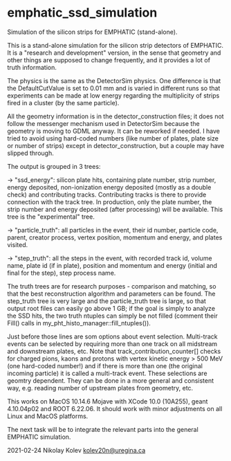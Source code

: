 # emphatic_ssd_simulation
Simulation of the silicon strips for EMPHATIC (stand-alone).

This is a stand-alone simulation for the silicon strip detectors of EMPHATIC. It is a "research and development" version, in the sense that geometry and other things are supposed to change frequently, and it provides a lot of truth information.

The physics is the same as the DetectorSim physics. One difference is that the DefaultCutValue is set to 0.01 mm and is varied in different runs so that experiments can be made at low energy regarding the multiplicity of strips fired in a cluster (by the same particle).

All the geometry information is in the detector_construction files; it does not follow the messenger mechanism used in DetectorSim because the geometry is moving to GDML anyway. It can be reworked if needed. I have tried to avoid using hard-coded numbers (like number of plates, plate size or number of strips) except in detector_construction, but a couple may have slipped through.

The output is grouped in 3 trees:

-> "ssd_energy": silicon plate hits, containing plate number, strip number, energy deposited, non-ionization energy deposited (mostly as a double check) and contributing tracks. Contributing tracks is there to provide connection with the track tree. In production, only the plate number, the strip number and energy deposited (after processing) will be available. This tree is the "experimental" tree.

-> "particle_truth": all particles in the event, their id number, particle code, parent, creator process, vertex position, momentum and energy, and plates visited.

-> "step_truth": all the steps in the event, with recorded track id, volume name, plate id (if in plate), position and momentum and energy (initial and final for the step), step process name.

The truth trees are for research purposes - comparison and matching, so that the best reconstruction algorithm and parameters can be found. The step_truth tree is very large and the particle_truth tree is large, so that output root files can easily go above 1 GB; if the goal is simply to analyze the SSD hits, the two truth ntuples can simply be not filled (comment their Fill() calls in my_pht_histo_manager::fill_ntuples()).

Just before those lines are som options about event selection. Multi-track events can be selected by requiring more than one track on all midstream and downstream plates, etc. Note that track_contribution_counter[] checks for charged pions, kaons and protons with vertex kinetic energy > 500 MeV (one hard-coded number!) and if there is more than one (the original incoming particle) it is called a multi-track event. These selections are geomtry dependent. They can be done in a more general and consistent way, e.g. reading number of upstream plates from geometry, etc.

This works on MacOS 10.14.6 Mojave with XCode 10.0 (10A255), geant 4.10.04p02 and ROOT 6.22.06. It should work with minor adjustments on all Linux and MacOS platforms.

The next task will be to integrate the relevant parts into the general EMPHATIC simulation.

2021-02-24
Nikolay Kolev
kolev20n@uregina.ca

